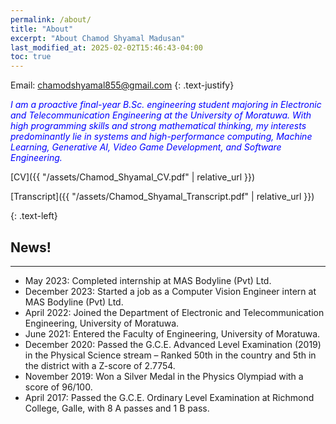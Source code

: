```yaml
---
permalink: /about/
title: "About"
excerpt: "About Chamod Shyamal Madusan"
last_modified_at: 2025-02-02T15:46:43-04:00
toc: true
---
```


Email: chamodshyamal855@gmail.com
{: .text-justify}


<span style="color:blue">*I am a proactive final-year B.Sc. engineering student majoring in Electronic and Telecommunication Engineering at the University of Moratuwa. With high programming skills and strong mathematical thinking, my interests predominantly lie in systems and high-performance computing, Machine Learning, Generative AI, Video Game Development, and Software Engineering.*</span>





[CV]({{ "/assets/Chamod_Shyamal_CV.pdf" | relative_url }}) &nbsp; &nbsp;
 
[Transcript]({{ "/assets/Chamod_Shyamal_Transcript.pdf" | relative_url }}) &nbsp; &nbsp;
<!-- [Transcript (Undergrad)]({{ "/assets/pdf/Adhitha_Dias_Transcript.pdf" | relative_url }}) &nbsp; &nbsp; -->
{: .text-left}


## News!
---
* May 2023: Completed internship at MAS Bodyline (Pvt) Ltd.
* December 2023: Started a job as a Computer Vision Engineer intern at MAS Bodyline (Pvt) Ltd.
* April 2022: Joined the Department of Electronic and Telecommunication Engineering, University of Moratuwa.
* June 2021: Entered the Faculty of Engineering, University of Moratuwa.
* December 2020: Passed the G.C.E. Advanced Level Examination (2019) in the Physical Science stream – Ranked 50th in the country and 5th in the district with a Z-score of 2.7754.
* November 2019: Won a Silver Medal in the Physics Olympiad with a score of 96/100.
* April 2017: Passed the G.C.E. Ordinary Level Examination at Richmond College, Galle, with 8 A passes and 1 B pass.
